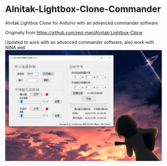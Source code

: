 # Alnitak-Lightbox-Clone-Commander
Alnitak Lightbox Clone for Arduino with an advanced commander software

Originally from https://github.com/red-man/Alnitak-Lightbox-Clone

Updated to work with an advanced commander software, also work with NINA well
![](https://github.com/lewcherwyn/Alnitak-Lightbox-Clone-Commander/blob/main/demo.png)
